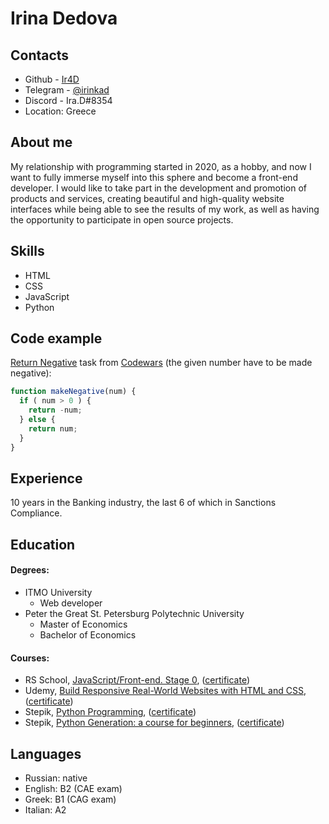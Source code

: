 # Irina Dedova

## Contacts
* Github - [Ir4D](https://github.com/Ir4D)
* Telegram - [@irinkad](https://t.me/irinkad)
* Discord - Ira.D#8354
* Location: Greece


## About me
My relationship with programming started in 2020, as a hobby, and now I want to fully immerse myself into this sphere and become a front-end developer.
I would like to take part in the development and promotion of products and services, creating beautiful and high-quality website interfaces while being able to see the results of my work, as well as having the opportunity to participate in open source projects.


## Skills
* HTML
* CSS
* JavaScript
* Python


## Code example
[Return Negative](https://www.codewars.com/kata/55685cd7ad70877c23000102) task from [Codewars](https://www.codewars.com) (the given number have to be made negative):

```JavaScript
function makeNegative(num) {
  if ( num > 0 ) {
    return -num;
  } else {
    return num;
  }
}
```


## Experience
10 years in the Banking industry, the last 6 of which in Sanctions Compliance.


## Education
#### Degrees:
* ITMO University
    - Web developer
* Peter the Great St. Petersburg Polytechnic University
    - Master of Economics
    - Bachelor of Economics

#### Courses:
* RS School, [JavaScript/Front-end. Stage 0](https://rs.school/js-stage0/), ([certificate](https://app.rs.school/certificate/y2esx3ag))
* Udemy, [Build Responsive Real-World Websites with HTML and CSS](https://www.udemy.com/course/design-and-develop-a-killer-website-with-html5-and-css3/), ([certificate](https://ude.my/UC-e735fcef-61e7-4928-bda0-44ba66dba1da))
* Stepik, [Python Programming](https://stepik.org/course/67/info), ([certificate](https://stepik.org/cert/359780))
* Stepik, [Python Generation: a course for beginners](https://stepik.org/course/58852/info), ([certificate](https://stepik.org/cert/375106))


## Languages
* Russian: native
* English: B2 (CAE exam)
* Greek: B1 (CAG exam)
* Italian: A2
